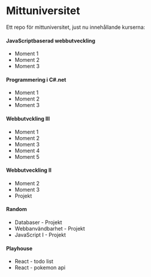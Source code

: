 # Mittuniversitet
Ett repo för mittuniversitet, just nu innehållande kurserna:

#### JavaScriptbaserad webbutveckling
* Moment 1
* Moment 2
* Moment 3 

#### Programmering i C#.net
* Moment 1
* Moment 2
* Moment 3 

#### Webbutvckling III
* Moment 1
* Moment 2
* Moment 3
* Moment 4
* Moment 5

#### Webbutveckling II
* Moment 2 
* Moment 3
* Projekt

#### Random
* Databaser - Projekt
* Webbanvändbarhet - Projekt
* JavaScript I - Projekt 

#### Playhouse
* React - todo list 
* React - pokemon api